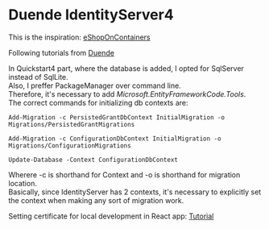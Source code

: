 # Duende IdentityServer4

This is the inspiration: [eShopOnContainers](https://learn.microsoft.com/en-us/dotnet/architecture/microservices/?WT.mc_id=dotnet-35129-website)

Following tutorials from [Duende](https://docs.duendesoftware.com/identityserver/v6/quickstarts/0_overview/)

In Quickstart4 part, where the database is added, I opted for SqlServer instead of SqlLite.  
Also, I preffer PackageManager over command line.  
Therefore, it's necessary to add <i>Microsoft.EntityFrameworkCode.Tools</i>.  
The correct commands for initializing db contexts are:   
```shell
Add-Migration -c PersistedGrantDbContext InitialMigration -o Migrations/PersistedGrantMigrations
```  
```shell
Add-Migration -c ConfigurationDbContext InitialMigration -o Migrations/ConfigurationMigrations
```
```shell
Update-Database -Context ConfigurationDbContext
```  
Wherere -c is shorthand for Context and -o is shorthand for migration location.  
Basically, since IdentityServer has 2 contexts, it's necessary to explicitly set the context when making any sort of migration work.  

Setting certificate for local development in React app: [Tutorial](https://www.mariokandut.com/how-to-configure-https-ssl-in-angular/)